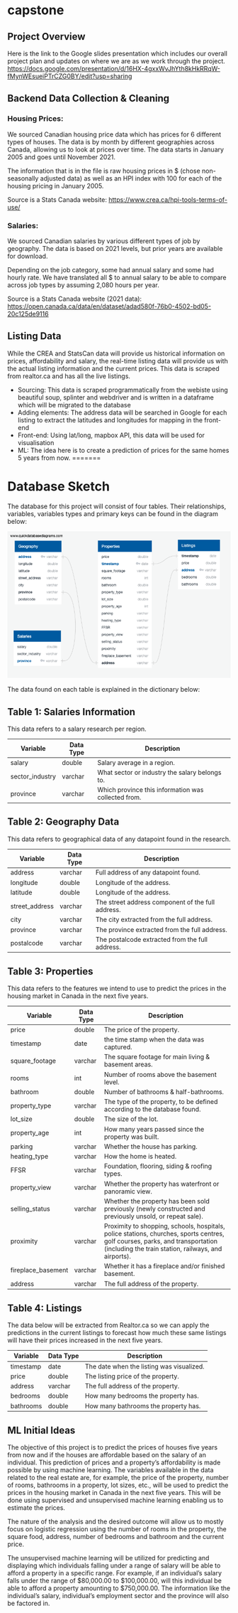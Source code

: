 # capstone

## Project Overview
Here is the link to the Google slides presentation which includes our overall project plan and updates on where we are as we work through the project.
https://docs.google.com/presentation/d/16HX-4gxxWvJhYth8kHkRRqW-fMynWEsueiPTrCZG0BY/edit?usp=sharing



## Backend Data Collection & Cleaning

### Housing Prices:
We sourced Canadian housing price data which has prices for 6 different types of houses.  The data is by month by different geographies across Canada, allowing us to look at prices over time.  The data starts in January 2005 and goes until November 2021.

The information that is in the file is raw housing prices in $ (chose non-seasonally adjusted data) as well as an HPI index with 100 for each of the housing pricing in January 2005.  

Source is a Stats Canada website:
https://www.crea.ca/hpi-tools-terms-of-use/

### Salaries:
We sourced Canadian salaries by various different types of job by geography.  The data is based on 2021 levels, but prior years are available for download.

Depending on the job category, some had annual salary and some had hourly rate.  We have translated all $ to annual salary to be able to compare across job types by assuming 2,080 hours per year. 

Source is a Stats Canada website (2021 data):
https://open.canada.ca/data/en/dataset/adad580f-76b0-4502-bd05-20c125de9116

## Listing Data
While the CREA and StatsCan data will provide us historical information on prices, affordability and salary, the real-time listing data will provide us with the actual listing information and the current prices. This data is scraped from realtor.ca and has all the live listings.
- Sourcing: This data is scraped programmatically from the webiste using beautiful soup, splinter and webdriver and is written in a dataframe which will be migrated to the database
- Adding elements: The address data will be searched in Google for each listing to extract the latitudes and longitudes for mapping in the front-end
- Front-end: Using lat/long, mapbox API, this data will be used for visualisation
- ML: The idea here is to create a prediction of prices for the same homes 5 years from now. 
=======
# Database Sketch

The database for this project will consist of four tables. Their relationships, variables, variables types and primary keys can be found in the diagram below:

![](/Images/QuickDBD-Capstone_Sketch.png)


The data found on each table is explained in the dictionary below:

## Table 1: Salaries Information
 
This data refers to a salary research per region.

| Variable | Data Type | Description |
|----------|-----------|-------------|
| salary | double | Salary average in a region. |
| sector_industry | varchar | What sector or industry the salary belongs to. |
| province | varchar | Which province this information was collected from.|


## Table 2: Geography Data

This data refers to geographical data of any datapoint found in the research.

| Variable | Data Type | Description |
|----------|-----------|-------------|
| address | varchar | Full address of any datapoint found.|
| longitude | double | Longitude of the address.| 
| latitude | double | Longitude of the address.|
| street_address | varchar | The street address component of the full address.| 
| city | varchar | The city extracted from the full address.| 
| province | varchar | The province extracted from the full address.| 
| postalcode | varchar | The postalcode extracted from the full address.| 


## Table 3: Properties

This data refers to the features we intend to use to predict the prices in the housing market in Canada in the next five years.

| Variable | Data Type | Description | 
|----------|-----------|-------------|
| price | double | The price of the property. | 
| timestamp | date | the time stamp when the data was captured.| 
| square_footage | varchar | The square footage for main living & basement areas.|
| rooms | int | Number of rooms above the basement level. |  
| bathroom | double | Number of bathrooms & half-bathrooms. | 
| property_type | varchar | The type of the property, to be defined according to the database found.| 
| lot_size | double | The size of the lot.|
| property_age | int | How many years passed since the property was built.|
| parking | varchar | Whether the house has parking.| 
| heating_type | varchar | How the home is heated.| 
| FFSR | varchar | Foundation, flooring, siding & roofing types. | 
| property_view | varchar | Whether the property has waterfront or panoramic view. | Whether the property has been sold previously (newly constructed and previously unsold, or repeat sale). |
| selling_status | varchar | Whether the property has been sold previously (newly constructed and previously unsold, or repeat sale). | 
| proximity | varchar | Proximity to shopping, schools, hospitals, police stations, churches, sports centres, golf courses, parks, and transportation (including the train station, railways, and airports).
| fireplace_basement | varchar | Whether it has a fireplace and/or finished basement. | 
| address | varchar | The full address of the property. | 


## Table 4: Listings

The data below will be extracted from Realtor.ca so we can apply the predictions in the current listings to forecast how much these same listings will have their prices increased in the next five years.

Variable | Data Type | Description
|----------|-----------|-------------|
| timestamp | date | The date when the listing was visualized. | 
| price | double | The listing price of the property.| 
| address | varchar | The full address of the property.| 
| bedrooms | double | How many bedrooms the property has.| 
| bathrooms | double | How many bathrooms the property has.| 


## ML Initial Ideas

The objective of this project is to predict the prices of houses five years from now and if the houses are affordable based on the salary of an individual. This prediction of prices and a property’s affordability is made possible by using machine learning. The variables available in the data related to the real estate are, for example, the price of the property, number of rooms, bathrooms in a property, lot sizes, etc., will be used to predict the prices in the housing market in Canada in the next five years. This will be done using supervised and unsupervised machine learning enabling us to estimate the prices. 

The nature of the analysis and the desired outcome will allow us to mostly focus on logistic regression using the number of rooms in the property, the square food, address, number of bedrooms and bathroom and the current price. 

The unsupervised machine learning will be utilized for predicting and displaying which individuals falling under a range of salary will be able to afford a property in a specific range. For example, if an individual’s salary falls under the range of $80,000.00 to $100,000.00, will this individual be able to afford a property amounting to $750,000.00. The information like the individual’s salary, individual’s employment sector and the province will also be factored in. 

